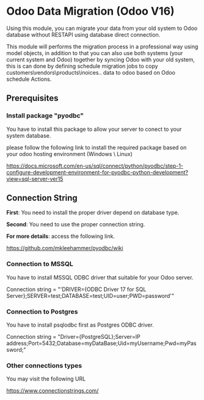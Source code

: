 # Odoo Data Migration (Odoo V16)

Using this module, you can migrate your data from your old system to Odoo database without RESTAPI using database 
direct connection.

This module will performs the migration process in a professional way using model objects, 
in addition to that you can also use both systems (your current system and Odoo) together by 
syncing Odoo with your old system,
this is can done by defining schedule migration jobs to copy customers\vendors\products\inoices\.. data 
to odoo based on Odoo schedule Actions.
        
## Prerequisites

### Install package "pyodbc"

You have to install this package to allow your server to conect to your system database.

please follow the following link to install the required package based on your odoo hosting environment (Windows \ Linux)

https://docs.microsoft.com/en-us/sql/connect/python/pyodbc/step-1-configure-development-environment-for-pyodbc-python-development?view=sql-server-ver15

    
## Connection String

**First**: You need to install the proper driver depend on database type.

**Second**: You need to use the proper connection string.

**For more details**: access the following link.

https://github.com/mkleehammer/pyodbc/wiki


### Connection to MSSQL

You have to install MSSQL ODBC driver that suitable for your Odoo server.

Connection string = "'DRIVER={ODBC Driver 17 for SQL Server};SERVER=test;DATABASE=test;UID=user;PWD=password'"


### Connection to Postgres

You have to install psqlodbc first as Postgres ODBC driver.

Connection string = "Driver={PostgreSQL};Server=IP address;Port=5432;Database=myDataBase;Uid=myUsername;Pwd=myPassword;"


### Other connections types 

You may visit the following URL 

https://www.connectionstrings.com/
